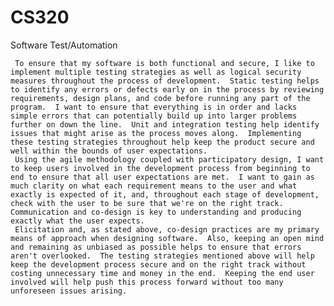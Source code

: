 # CS320
Software Test/Automation

     To ensure that my software is both functional and secure, I like to implement multiple testing strategies as well as logical security measures throughout the process of development.  Static testing helps to identify any errors or defects early on in the process by reviewing requirements, design plans, and code before running any part of the program.  I want to ensure that everything is in order and lacks simple errors that can potentially build up into larger problems further on down the line.  Unit and integration testing help identify issues that might arise as the process moves along.  Implementing these testing strategies throughout help keep the product secure and well within the bounds of user expectations.
     Using the agile methodology coupled with participatory design, I want to keep users involved in the development process from beginning to end to ensure that all user expectations are met.  I want to gain as much clarity on what each requirement means to the user and what exactly is expected of it, and, throughout each stage of development, check with the user to be sure that we're on the right track.  Communication and co-design is key to understanding and producing exactly what the user expects.
     Elicitation and, as stated above, co-design practices are my primary means of approach when designing software.  Also, keeping an open mind and remaining as unbiased as possible helps to ensure that errors aren't overlooked.  The testing strategies mentioned above will help keep the development process secure and on the right track without costing unnecessary time and money in the end.  Keeping the end user involved will help push this process forward without too many unforeseen issues arising.
